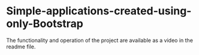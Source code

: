 # Simple-applications-created-using-only-Bootstrap
The functionality and operation of the project are available as a video in the readme file.
